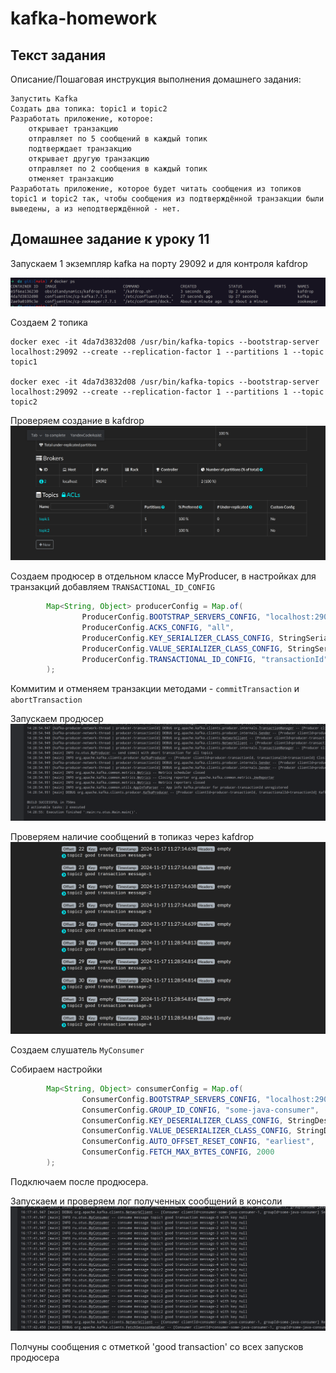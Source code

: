 # kafka-homework

## Текст задания
Описание/Пошаговая инструкция выполнения домашнего задания:

    Запустить Kafka
    Создать два топика: topic1 и topic2
    Разработать приложение, которое:
        открывает транзакцию
        отправляет по 5 сообщений в каждый топик
        подтверждает транзакцию
        открывает другую транзакцию
        отправляет по 2 сообщения в каждый топик
        отменяет транзакцию
    Разработать приложение, которое будет читать сообщения из топиков topic1 и topic2 так, чтобы сообщения из подтверждённой транзакции были выведены, а из неподтверждённой - нет.


## Домашнее задание к уроку 11

Запускаем 1 экземпляр kafka на порту 29092 и для контроля kafdrop

![2024-11-17_12-11.png](2024-11-17_12-11.png)

Создаем 2 топика

```shell
docker exec -it 4da7d3832d08 /usr/bin/kafka-topics --bootstrap-server localhost:29092 --create --replication-factor 1 --partitions 1 --topic topic1

docker exec -it 4da7d3832d08 /usr/bin/kafka-topics --bootstrap-server localhost:29092 --create --replication-factor 1 --partitions 1 --topic topic2
```

Проверяем создание в kafdrop
![2024-11-17_12-15.png](2024-11-17_12-15.png)


Создаем продюсер в отдельном классе MyProducer, в настройках для транзакций добавляем `TRANSACTIONAL_ID_CONFIG`

```java
        Map<String, Object> producerConfig = Map.of(
                ProducerConfig.BOOTSTRAP_SERVERS_CONFIG, "localhost:29092",
                ProducerConfig.ACKS_CONFIG, "all",
                ProducerConfig.KEY_SERIALIZER_CLASS_CONFIG, StringSerializer.class,
                ProducerConfig.VALUE_SERIALIZER_CLASS_CONFIG, StringSerializer.class,
                ProducerConfig.TRANSACTIONAL_ID_CONFIG, "transactionId"
        );
```

Коммитим и отменяем транзакции методами - `commitTransaction` и `abortTransaction`

Запускаем продюсер
![2024-11-17_14-31.png](2024-11-17_14-31.png)


Проверяем наличие сообщений в топиказ через kafdrop
![2024-11-17_14-33.png](2024-11-17_14-33.png)


Создаем слушатель `MyConsumer` 

Собираем настройки
```java
        Map<String, Object> consumerConfig = Map.of(
                ConsumerConfig.BOOTSTRAP_SERVERS_CONFIG, "localhost:29092",
                ConsumerConfig.GROUP_ID_CONFIG, "some-java-consumer",
                ConsumerConfig.KEY_DESERIALIZER_CLASS_CONFIG, StringDeserializer.class,
                ConsumerConfig.VALUE_DESERIALIZER_CLASS_CONFIG, StringDeserializer.class,
                ConsumerConfig.AUTO_OFFSET_RESET_CONFIG, "earliest",
                ConsumerConfig.FETCH_MAX_BYTES_CONFIG, 2000
        );
```

Подключаем после продюсера.


Запускаем и проверяем лог полученных сообщений в консоли
![2024-11-17_16-19.png](2024-11-17_16-19.png)

Полчуны сообщения с отметкой 'good transaction' со всех запусков продюсера